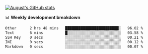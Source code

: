 
[![August's GitHub stats](https://github-readme-stats.vercel.app/api?username=zou-weidong&show_icons=true&theme=radical)](https://github.com/zou-weidong)


📊 **Weekly development breakdown**
<!--START_SECTION:waka-->

```txt
Other      2 hrs 48 mins   ████████████████████████░   96.02 %
Text       6 mins          █░░░░░░░░░░░░░░░░░░░░░░░░   03.58 %
SSH Key    0 secs          ░░░░░░░░░░░░░░░░░░░░░░░░░   00.21 %
INI        0 secs          ░░░░░░░░░░░░░░░░░░░░░░░░░   00.12 %
Markdown   0 secs          ░░░░░░░░░░░░░░░░░░░░░░░░░   00.07 %
```

<!--END_SECTION:waka-->
